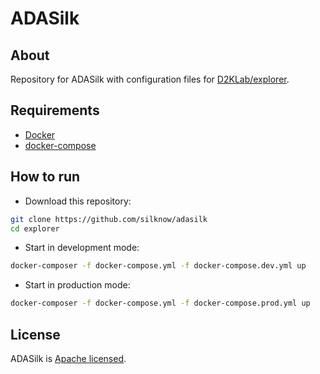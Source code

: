 # ADASilk

## About

Repository for ADASilk with configuration files for [D2KLab/explorer](https://github.com/D2KLab/explorer).

## Requirements

* [Docker](https://docs.docker.com/engine/)
* [docker-compose](https://docs.docker.com/compose/)

## How to run

- Download this repository:

```bash
git clone https://github.com/silknow/adasilk
cd explorer
```

- Start in development mode:

```bash
docker-composer -f docker-compose.yml -f docker-compose.dev.yml up
```

- Start in production mode:

```bash
docker-composer -f docker-compose.yml -f docker-compose.prod.yml up
```

## License

ADASilk is [Apache licensed](https://github.com/silknow/adasilk/blob/master/LICENSE).
